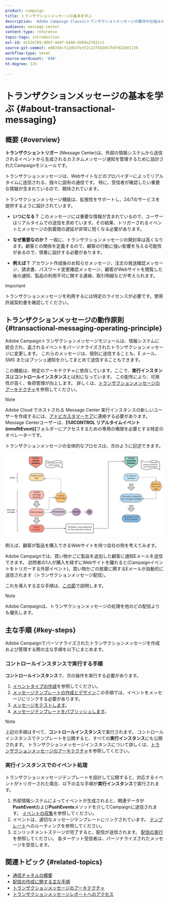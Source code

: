 ```yaml
---
product: campaign
title: トランザクションメッセージの基本を学ぶ
description: 'Adobe Campaign Classicトランザクションメッセージの動作の仕組みと主な手順について詳しく説明します。 '
audience: message-center
content-type: reference
topic-tags: introduction
exl-id: dc52e789-d0bf-4e8f-b448-9d69a2762cc1
source-git-commit: e86350cf12db37e3f2c227563057b97922601729
workflow-type: tm+mt
source-wordcount: '648'
ht-degree: 12%

---
```



# トランザクションメッセージの基本を学ぶ {#about-transactional-messaging}

## 概要 {#overview}

**トランザクショントリガー** (Message Center)は、外部の情報システムから送信されるイベントから生成されるカスタムメッセージ通知を管理するために設計されたCampaignモジュールです。

トランザクションメッセージは、Webサイトなどのプロバイダーによってリアルタイムに送信される、個々に固有の通信です。 特に、受信者が確認したい重要な情報が含まれているので、期待されています。

トランザクションメッセージ機能は、拡張性をサポートし、24/7のサービスを提供するように設計されています。

* **いつになる？** このメッセージには重要な情報が含まれているので、ユーザーはリアルタイムでの送信を求めています。その結果、トリガーされるイベントとメッセージの到着間の遅延が非常に短くなる必要があります。

* **なぜ重要なのか？** 一般に、トランザクションメッセージの開封率は高くなります。顧客との関係を定義するので、顧客の行動に強い影響を与える可能性があるので、慎重に設計する必要があります。

* **例えば？** アカウント作成後のお知らせメッセージ、注文の発送確認メッセージ、請求書、パスワード変更確認メッセージ、顧客がWebサイトを閲覧した後の通知、製品の利用不可に関する連絡、取引明細などが考えられます。

>[!IMPORTANT]
>
>トランザクションメッセージを利用するには特定のライセンスが必要です。使用許諾契約書を確認してください。

<!--Before starting with transactional messaging, make sure you read the corresponding [best practices and limitations]().-->

## トランザクションメッセージの動作原則 {#transactional-messaging-operating-principle}

Adobe Campaignトランザクションメッセージモジュールは、情報システムに統合され、返されるイベントをパーソナライズされたトランザクションメッセージに変更します。 これらのメッセージは、個別に送信することも、E メール、SMS またはプッシュ通知を介してまとめて送信することもできます。

この機能は、特定のアーキテクチャに依存しています。ここで、**実行インスタンス**&#x200B;は&#x200B;**コントロールインスタンス**&#x200B;とは別になっています。 この配布により、可用性が高く、負荷管理が向上します。 詳しくは、[トランザクションメッセージのアーキテクチャ](../../message-center/using/transactional-messaging-architecture.md)を参照してください。

>[!NOTE]
>
>Adobe Cloud でホストされる Message Center 実行インスタンスの新しいユーザーを作成するには、[アドビカスタマーケア](https://helpx.adobe.com/jp/enterprise/admin-guide.html/enterprise/using/support-for-experience-cloud.ug.html)に連絡する必要があります。Message Centerユーザーは、**[!UICONTROL リアルタイムイベント(nmsRtEvent)]**&#x200B;フォルダーにアクセスするための専用の権限を必要とする特定のオペレーターです。

トランザクションメッセージの全体的なプロセスは、次のように記述できます。

![](assets/transactional-msg-overview.png)

例えば、顧客が製品を購入できるWebサイトを持つ会社の例を考えてみます。

Adobe Campaignでは、買い物かごに製品を追加した顧客に通知Eメールを送信できます。 訪問者の1人が購入を経ずにWebサイトを離れると(Campaignイベントをトリガーする外部イベント)、買い物かごの放棄に関するEメールが自動的に送信されます（トランザクションメッセージ配信）。

これを導入する主な手順は、[この節](#key-steps)で説明します。

>[!NOTE]
>
>Adobe Campaignは、トランザクションメッセージの処理を他のどの配信よりも優先します。

## 主な手順 {#key-steps}

Adobe Campaignでパーソナライズされたトランザクションメッセージを作成および管理する際の主な手順を以下にまとめます。

### コントロールインスタンスで実行する手順

**コントロールインスタンス**&#x200B;で、次の操作を実行する必要があります。

1. [イベントタイプの作成](../../message-center/using/creating-event-types.md)を参照してください。
1. [メッセージテンプレートの作成とデザイン](../../message-center/using/creating-the-message-template.md)この手順では、イベントをメッセージにリンクする必要があります。
1. [メッセージをテストします](../../message-center/using/testing-message-templates.md)。
1. [メッセージテンプレートをパブリッシュします](../../message-center/using/publishing-message-templates.md)。

>[!NOTE]
>
>上記の手順はすべて、**コントロールインスタンス**&#x200B;で実行されます。 コントロールインスタンスでテンプレートを公開すると、すべての&#x200B;**実行インスタンス**&#x200B;にも公開されます。 トランザクションメッセージインスタンスについて詳しくは、[トランザクションメッセージのアーキテクチャ](../../message-center/using/transactional-messaging-architecture.md)を参照してください。

### 実行インスタンスでのイベント処理

トランザクションメッセージテンプレートを設計して公開すると、対応するイベントがトリガーされた場合、以下の主な手順が&#x200B;**実行インスタンス**&#x200B;で実行されます。

1. 外部情報システムによってイベントが生成されると、関連データが&#x200B;**PushEvent**&#x200B;および&#x200B;**PushEvents**&#x200B;メソッドを介してCampaignに送信されます。 [イベントの収集](../../message-center/using/about-event-processing.md#event-collection)を参照してください。
1. イベントは、適切なメッセージテンプレートにリンクされています。 [テンプレート](../../message-center/using/about-event-processing.md#routing-towards-a-template)へのルーティングを参照してください。
1. エンリッチメントステージが完了すると、配信が送信されます。 [配信の実行](../../message-center/using/delivery-execution.md)を参照してください。 各ターゲット受信者は、パーソナライズされたメッセージを受信します。

## 関連トピック {#related-topics}

* [通信チャネルの概要](../../delivery/using/communication-channels.md)
* [配信の作成に関する主な手順](../../delivery/using/steps-about-delivery-creation-steps.md)
* [トランザクションメッセージのアーキテクチャ](../../message-center/using/transactional-messaging-architecture.md)
* [トランザクションメッセージレポートへのアクセス](../../message-center/using/about-transactional-messaging-reports.md)
